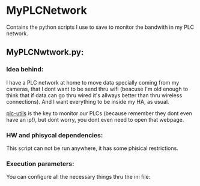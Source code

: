 # MyPLCNetwork

Contains the python scripts I use to save to monitor the bandwith in my PLC network.

## MyPLCNwtwork.py:
### Idea behind:

I have a PLC network at home to move data specially coming from my cameras, that I dont want to be send thru wifi (beacuse I'm old enough to think that if data can go thru wired it's allways better than thru wireless connections). And I want everything to be inside my HA, as usual.

[plc-utils]([https://github.com/hass-agent/HASS.Agent](https://github.com/qca/open-plc-utils)) is the key to monitor our PLCs (because remember they dont even have an ip!), but dont worry, you dont even need to open that webpage.

### HW and phisycal dependencies:

This script can not be run anywhere, it has some phisical restrictions. 

### Execution parameters:

You can configure all the necessary things thru the ini file:
